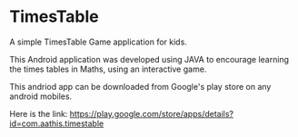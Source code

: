 # TimesTable

A simple TimesTable Game application for kids.

This Android application was developed using JAVA to encourage learning the times tables in Maths, using an interactive game.

This andriod app can be downloaded from Google's play store on any android mobiles.

Here is the link:
https://play.google.com/store/apps/details?id=com.aathis.timestable

